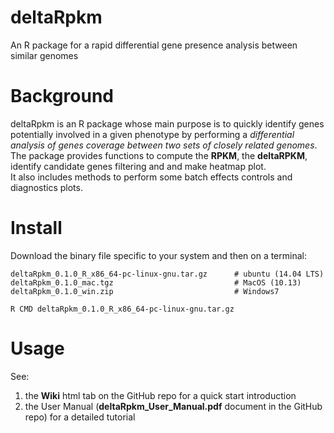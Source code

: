 # deltaRpkm
An R package for a rapid differential gene presence analysis between similar genomes

# Background 
deltaRpkm is an R package whose main purpose is to quickly identify genes potentially involved in a given phenotype by performing a _differential analysis of genes coverage between two sets of closely related genomes_. <br>
The package provides functions to compute the **RPKM**, the **deltaRPKM**, identify candidate genes filtering and and make heatmap plot.  <br>
It also includes methods to perform some batch effects controls and diagnostics plots.

# Install 
Download the binary file specific to your system and then on a terminal:

``` # download the relevant binary for your platform
deltaRpkm_0.1.0_R_x86_64-pc-linux-gnu.tar.gz      # ubuntu (14.04 LTS)
deltaRpkm_0.1.0_mac.tgz                           # MacOS (10.13)  
deltaRpkm_0.1.0_win.zip                           # Windows7
```
```# install the package on your system, from the terminal:  
R CMD deltaRpkm_0.1.0_R_x86_64-pc-linux-gnu.tar.gz
```
# Usage
See: <br>
1. the **Wiki** html tab on the GitHub repo for a quick start introduction <br>
2. the User Manual (**deltaRpkm_User_Manual.pdf** document in the GitHub repo) for a detailed tutorial <br>

